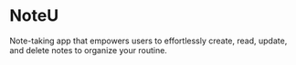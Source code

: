 # NoteU
Note-taking app that empowers users to effortlessly create, read, update, and delete notes to organize your routine.
